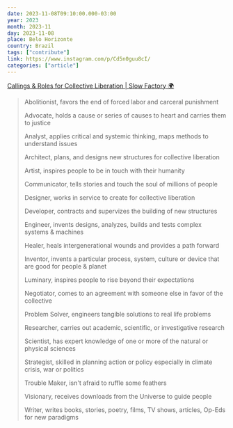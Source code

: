 ```yaml
---
date: 2023-11-08T09:10:00.000-03:00
year: 2023
month: 2023-11
day: 2023-11-08
place: Belo Horizonte
country: Brazil
tags: ["contribute"]
link: https://www.instagram.com/p/Cd5n0guu8cI/
categories: ["article"]
---
```

[Callings & Roles for Collective Liberation | Slow Factory 🌍](https://www.instagram.com/p/Cd5n0guu8cI/)

> Abolitionist, favors the end of forced labor and carceral punishment
>
> Advocate, holds a cause or series of causes to heart and carries them to justice
>
> Analyst, applies critical and systemic thinking, maps methods to understand issues
>
> Architect, plans, and designs new structures for collective liberation
>
> Artist, inspires people to be in touch with their humanity
>
> Communicator, tells stories and touch the soul of millions of people
>
> Designer, works in service to create for collective liberation
>
> Developer, contracts and supervizes the building of new structures
>
> Engineer, invents designs, analyzes, builds and tests complex systems & machines
>
> Healer, heals intergenerational wounds and provides a path forward
>
> Inventor, invents a particular process, system, culture or device that are good for people & planet
>
> Luminary, inspires people to rise beyond their expectations
>
> Negotiator, comes to an agreement with someone else in favor of the collective
>
> Problem Solver, engineers tangible solutions to real life problems
>
> Researcher, carries out academic, scientific, or investigative research
>
> Scientist, has expert knowledge of one or more of the natural or physical sciences
>
> Strategist, skilled in planning action or policy especially in climate crisis, war or politics
>
> Trouble Maker, isn't afraid to ruffle some feathers
>
> Visionary, receives downloads from the Universe to guide people
>
> Writer, writes books, stories, poetry, films, TV shows, articles, Op-Eds for new paradigms
